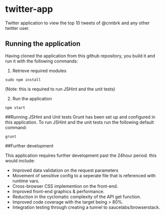 # twitter-app
Twitter application to view the top 10 tweets of @cnnbrk and any other twitter user.

## Running the application
Having cloned the application from this github repository, you build it and
run it with the following commands:

1) Retrieve required modules
```
sudo npm install
```
(Note: this is required to run JSHint and the unit tests)

2) Run the application
```
npm start
```

##Running JSHint and Unit tests
Grunt has been set up and configured in this application. To run JSHint and the unit tests
run the following default command:
```
grunt
```

##Further development

This application requires further development past the 24hour period. this would include:
* Improved data validation on the request parameters
* Movement of sensitive config to a seperate file that is referenced with runtime vars.
* Cross-browser CSS implemention on the front-end.
* Improved front-end graphics & performance.
* Reduction in the cyclomatic complexity of the API get function.
* Improved code coverage with the target being > 80%.
* Integration testing through creating a tunnel to saucelabs/browserstack.